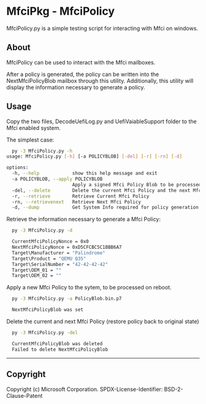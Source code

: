 # MfciPkg - MfciPolicy

MfciPolicy.py is a simple testing script for interacting with Mfci on windows.

## About

MfciPolicy can be used to interact with the Mfci mailboxes.

After a policy is generated, the policy can be written into the NextMfciPolicyBlob mailbox
through this utility. Additionally, this utility will display the information necessary
to generate a policy.

## Usage

Copy the two files, DecodeUefiLog.py and UefiVaiableSupport folder to the Mfci enabled
system.

The simplest case:

```.sh
  py -3 MfciPolicy.py -h
usage: MfciPolicy.py [-h] [-a POLICYBLOB] [-del] [-r] [-rn] [-d]

options:
  -h, --help            show this help message and exit
  -a POLICYBLOB, --apply POLICYBLOB
                        Apply a signed Mfci Policy Blob to be processed on next reboot
  -del, --delete        Delete the current Mfci Policy and the next Mfci Policy
  -r, --retrieve        Retrieve Current Mfci Policy
  -rn, --retrievenext   Retrieve Next Mfci Policy
  -d, --dump            Get System Info required for policy generation
```

Retrieve the information necessary to generate a Mfci Policy:

```.sh
  py -3 MfciPolicy.py -d

  CurrentMfciPolicyNonce = 0x0
  NextMfciPolicyNonce = 0xD5CFCBC5C1BBB6A7
  Target\Manufacturer = "Palindrome"
  Target\Product = "QEMU Q35"
  Target\SerialNumber = "42-42-42-42"
  Target\OEM_01 = ""
  Target\OEM_02 = ""
```

Apply a new Mfci Policy to the sytem, to be processed on reboot.

```.sh
  py -3 MfciPolicy.py -a PolicyBlob.bin.p7

  NextMfciPolicyBlob was set
```

Delete the current and next Mfci Policy (restore policy back to original state)

```.sh
  py -3 MfciPolicy.py -del

  CurrentMfciPolicyBlob was deleted
  Failed to delete NextMfciPolicyBlob
```

---

## Copyright

Copyright (c) Microsoft Corporation.
SPDX-License-Identifier: BSD-2-Clause-Patent
